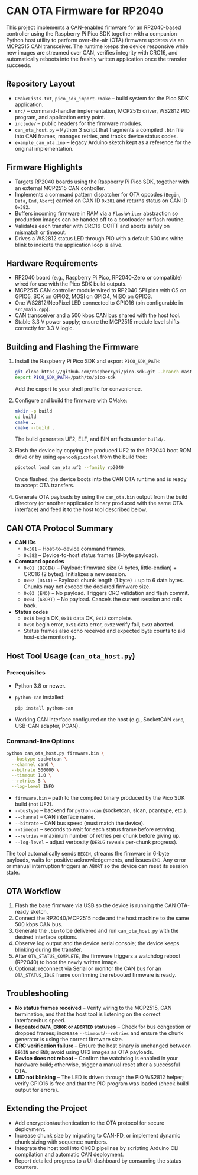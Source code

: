 # CAN OTA Firmware for RP2040

This project implements a CAN-enabled firmware for an RP2040-based controller using the Raspberry Pi Pico SDK together with a companion Python host utility to perform over-the-air (OTA) firmware updates via an MCP2515 CAN transceiver. The runtime keeps the device responsive while new images are streamed over CAN, verifies integrity with CRC16, and automatically reboots into the freshly written application once the transfer succeeds.

## Repository Layout

- `CMakeLists.txt`, `pico_sdk_import.cmake` – build system for the Pico SDK application.
- `src/` – command-handler implementation, MCP2515 driver, WS2812 PIO program, and application entry point.
- `include/` – public headers for the firmware modules.
- `can_ota_host.py` – Python 3 script that fragments a compiled `.bin` file into CAN frames, manages retries, and tracks device status codes.
- `example_can_ota.ino` – legacy Arduino sketch kept as a reference for the original implementation.

## Firmware Highlights

- Targets RP2040 boards using the Raspberry Pi Pico SDK, together with an external MCP2515 CAN controller.
- Implements a command pattern dispatcher for OTA opcodes (`Begin`, `Data`, `End`, `Abort`) carried on CAN ID `0x381` and returns status on CAN ID `0x382`.
- Buffers incoming firmware in RAM via a `FlashWriter` abstraction so production images can be handed off to a bootloader or flash routine.
- Validates each transfer with CRC16-CCITT and aborts safely on mismatch or timeout.
- Drives a WS2812 status LED through PIO with a default 500 ms white blink to indicate the application loop is alive.

## Hardware Requirements

- RP2040 board (e.g., Raspberry Pi Pico, RP2040-Zero or compatible) wired for use with the Pico SDK build outputs.
- MCP2515 CAN controller module wired to RP2040 SPI pins with CS on GPIO5, SCK on GPIO2, MOSI on GPIO4, MISO on GPIO3.
- One WS2812/NeoPixel LED connected to GPIO16 (pin configurable in `src/main.cpp`).
- CAN transceiver and a 500 kbps CAN bus shared with the host tool.
- Stable 3.3 V power supply; ensure the MCP2515 module level shifts correctly for 3.3 V logic.

## Building and Flashing the Firmware

1. Install the Raspberry Pi Pico SDK and export `PICO_SDK_PATH`:

   ```bash
   git clone https://github.com/raspberrypi/pico-sdk.git --branch master --depth 1
   export PICO_SDK_PATH=/path/to/pico-sdk
   ```

   Add the export to your shell profile for convenience.

2. Configure and build the firmware with CMake:

   ```bash
   mkdir -p build
   cd build
   cmake ..
   cmake --build .
   ```

   The build generates UF2, ELF, and BIN artifacts under `build/`.

3. Flash the device by copying the produced UF2 to the RP2040 boot ROM drive or by using `openocd`/`picotool` from the build tree:

   ```bash
   picotool load can_ota.uf2 --family rp2040
   ```

   Once flashed, the device boots into the CAN OTA runtime and is ready to accept OTA transfers.

4. Generate OTA payloads by using the `can_ota.bin` output from the build directory (or another application binary produced with the same OTA interface) and feed it to the host tool described below.

## CAN OTA Protocol Summary

- **CAN IDs**
  - `0x381` – Host-to-device command frames.
  - `0x382` – Device-to-host status frames (8-byte payload).
- **Command opcodes**
  - `0x01 (BEGIN)` – Payload: firmware size (4 bytes, little-endian) + CRC16 (2 bytes). Initializes a new session.
  - `0x02 (DATA)` – Payload: chunk length (1 byte) + up to 6 data bytes. Chunks may not exceed the declared firmware size.
  - `0x03 (END)` – No payload. Triggers CRC validation and flash commit.
  - `0x04 (ABORT)` – No payload. Cancels the current session and rolls back.
- **Status codes**
  - `0x10` begin OK, `0x11` data OK, `0x12` complete.
  - `0x90` begin error, `0x91` data error, `0x92` verify fail, `0x93` aborted.
  - Status frames also echo received and expected byte counts to aid host-side monitoring.

## Host Tool Usage (`can_ota_host.py`)

### Prerequisites

- Python 3.8 or newer.
- `python-can` installed:

  ```bash
  pip install python-can
  ```

- Working CAN interface configured on the host (e.g., SocketCAN `can0`, USB-CAN adapter, PCAN).

### Command-line Options

```bash
python can_ota_host.py firmware.bin \
  --bustype socketcan \
  --channel can0 \
  --bitrate 500000 \
  --timeout 1.0 \
  --retries 5 \
  --log-level INFO
```

- `firmware.bin` – path to the compiled binary produced by the Pico SDK build (not UF2).
- `--bustype` – backend for `python-can` (socketcan, slcan, pcantype, etc.).
- `--channel` – CAN interface name.
- `--bitrate` – CAN bus speed (must match the device).
- `--timeout` – seconds to wait for each status frame before retrying.
- `--retries` – maximum number of retries per chunk before giving up.
- `--log-level` – adjust verbosity (`DEBUG` reveals per-chunk progress).

The tool automatically sends `BEGIN`, streams the firmware in 6-byte payloads, waits for positive acknowledgements, and issues `END`. Any error or manual interruption triggers an `ABORT` so the device can reset its session state.

## OTA Workflow

1. Flash the base firmware via USB so the device is running the CAN OTA-ready sketch.
2. Connect the RP2040/MCP2515 node and the host machine to the same 500 kbps CAN bus.
3. Generate the `.bin` to be delivered and run `can_ota_host.py` with the desired interface options.
4. Observe log output and the device serial console; the device keeps blinking during the transfer.
5. After `OTA_STATUS_COMPLETE`, the firmware triggers a watchdog reboot (RP2040) to boot the newly written image.
6. Optional: reconnect via Serial or monitor the CAN bus for an `OTA_STATUS_IDLE` frame confirming the rebooted firmware is ready.

## Troubleshooting

- **No status frames received** – Verify wiring to the MCP2515, CAN termination, and that the host tool is listening on the correct interface/bus speed.
- **Repeated `DATA_ERROR` or `ABORTED` statuses** – Check for bus congestion or dropped frames; increase `--timeout`/`--retries` and ensure the chunk generator is using the correct firmware size.
- **CRC verification failure** – Ensure the host binary is unchanged between `BEGIN` and `END`; avoid using UF2 images as OTA payloads.
- **Device does not reboot** – Confirm the watchdog is enabled in your hardware build; otherwise, trigger a manual reset after a successful OTA.
- **LED not blinking** – The LED is driven through the PIO WS2812 helper; verify GPIO16 is free and that the PIO program was loaded (check build output for errors).

## Extending the Project

- Add encryption/authentication to the OTA protocol for secure deployment.
- Increase chunk size by migrating to CAN-FD, or implement dynamic chunk sizing with sequence numbers.
- Integrate the host tool into CI/CD pipelines by scripting Arduino CLI compilation and automatic CAN deployment.
- Report detailed progress to a UI dashboard by consuming the status counters.
